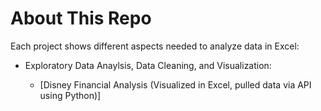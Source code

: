 # About This Repo

Each project shows different aspects needed to analyze data in Excel:

  * Exploratory Data Anaylsis, Data Cleaning, and Visualization:
    
      * [Disney Financial Analysis (Visualized in Excel, pulled data via API using Python)]
        
    

